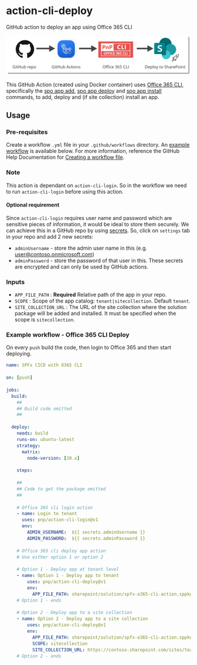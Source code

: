 # action-cli-deploy
GitHub action to deploy an app using Office 365 CLI

![Office 365 CLI Deploy App](./images/cli-deploy.png)

This GitHub Action (created using Docker container) uses [Office 365 CLI](https://pnp.github.io/office365-cli/), specifically the [spo app add](https://pnp.github.io/office365-cli/cmd/spo/app/app-add/), [spo app deploy](https://pnp.github.io/office365-cli/cmd/spo/app/app-deploy/) and [spo app install](https://pnp.github.io/office365-cli/cmd/spo/app/app-install/) commands, to add, deploy and (if site collection) install an app.

## Usage
### Pre-requisites
Create a workflow `.yml` file in your `.github/workflows` directory. An [example workflow](#example-workflow---office-365-cli-deploy) is available below. For more information, reference the GitHub Help Documentation for [Creating a workflow file](https://help.github.com/en/articles/configuring-a-workflow#creating-a-workflow-file).

### Note
This action is dependant on `action-cli-login`. So in the workflow we need to run  `action-cli-login` before using this action.

#### Optional requirement
Since `action-cli-login` requires user name and password which are sensitive pieces of information, it would be ideal to store them securely. We can achieve this in a GitHub repo by using [secrets](https://help.github.com/en/actions/automating-your-workflow-with-github-actions/creating-and-using-encrypted-secrets). So, click on `settings` tab in your repo and add 2 new secrets:
- `adminUsername` - store the admin user name in this (e.g. user@contoso.onmicrosoft.com)
- `adminPassword` - store the password of that user in this.
These secrets are encrypted and can only be used by GitHub actions.

### Inputs
- `APP_FILE_PATH` : **Required** Relative path of the app in your repo.
- `SCOPE` : Scope of the app catalog: `tenant|sitecollection`. Default `tenant`.
- `SITE_COLLECTION_URL` : The URL of the site collection where the solution package will be added and installed. It must be specified when the scope is `sitecollection`.

### Example workflow - Office 365 CLI Deploy
On every `push` build the code, then login to Office 365 and then start deploying.

```yaml
name: SPFx CICD with O365 CLI

on: [push]

jobs:
  build:
    ##
    ## Build code omitted
    ##
        
  deploy:
    needs: build
    runs-on: ubuntu-latest
    strategy:
      matrix:
        node-version: [10.x]
    
    steps:
    
    ##
    ## Code to get the package omitted
    ##

    # Office 365 cli login action
    - name: Login to tenant
      uses: pnp/action-cli-login@v1
      env:
        ADMIN_USERNAME:  ${{ secrets.adminUsername }}
        ADMIN_PASSWORD:  ${{ secrets.adminPassword }}
    
    # Office 365 cli deploy app action
    # Use either option 1 or option 2
    
    # Option 1 - Deploy app at tenant level
    - name: Option 1 - Deploy app to tenant
        uses: pnp/action-cli-deploy@v1
        env:
          APP_FILE_PATH: sharepoint/solution/spfx-o365-cli-action.sppkg
    # Option 1 - ends
     
    # Option 2 - Deploy app to a site collection
    - name: Option 2 - Deploy app to a site collection
        uses: pnp/action-cli-deploy@v1
        env:
          APP_FILE_PATH: sharepoint/solution/spfx-o365-cli-action.sppkg
          SCOPE: sitecollection
          SITE_COLLECTION_URL: https://contoso.sharepoint.com/sites/teamsite
    # Option 2 - ends
```